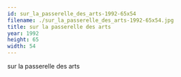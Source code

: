 ```yaml
---
id: sur_la_passerelle_des_arts-1992-65x54
filename: ./sur_la_passerelle_des_arts-1992-65x54.jpg
title: sur la passerelle des arts
year: 1992
height: 65
width: 54
---
```


sur la passerelle des arts
